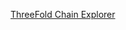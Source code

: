 [ThreeFold Chain Explorer](https://raw.githubusercontent.com/threefoldfoundation/info_grid/master/docs/technology/tfchain_explorer.md ':include :type=markdown')